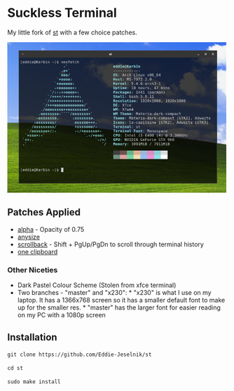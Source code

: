 # Suckless Terminal

My little fork of [st](https://st.suckless.org/) with a few choice patches.

<img src="screenshot.png" width="500vw">

## Patches Applied

  * [alpha](https://st.suckless.org/patches/alpha/) - Opacity of 0.75
  * [anysize](https://st.suckless.org/patches/anysize/)
  * [scrollback](https://st.suckless.org/patches/scrollback/) - Shift + PgUp/PgDn to scroll through terminal history
  * [one clipboard](https://st.suckless.org/patches/clipboard/)

### Other Niceties

  * Dark Pastel Colour Scheme (Stolen from xfce terminal)
  * Two branches - "master" and "x230":
        * "x230" is what I use on my laptop. It has a 1366x768 screen so it has a smaller default font to make up
        for the smaller res.
        * "master" has the larger font for easier reading on my PC with a 1080p screen

## Installation
`git clone https://github.com/Eddie-Jeselnik/st`

`cd st`

`sudo make install`
